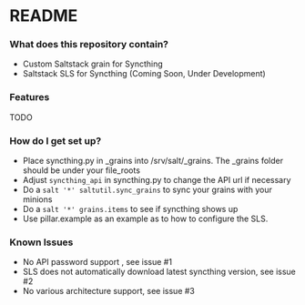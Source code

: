 # README #


### What does this repository contain? ###

* Custom Saltstack grain for Syncthing
* Saltstack SLS for Syncthing (Coming Soon, Under Development)

### Features ##
TODO

### How do I get set up? ###

* Place syncthing.py in _grains into /srv/salt/_grains. The _grains folder should be under your file_roots
* Adjust `syncthing_api` in syncthing.py to change the API url if necessary
* Do a `salt '*' saltutil.sync_grains` to sync your grains with your minions
* Do a `salt '*' grains.items` to see if syncthing shows up
* Use pillar.example as an example as to how to configure the SLS.

### Known Issues ###

* No API password support , see issue #1
* SLS does not automatically download latest syncthing version, see issue #2
* No various architecture support, see issue #3
